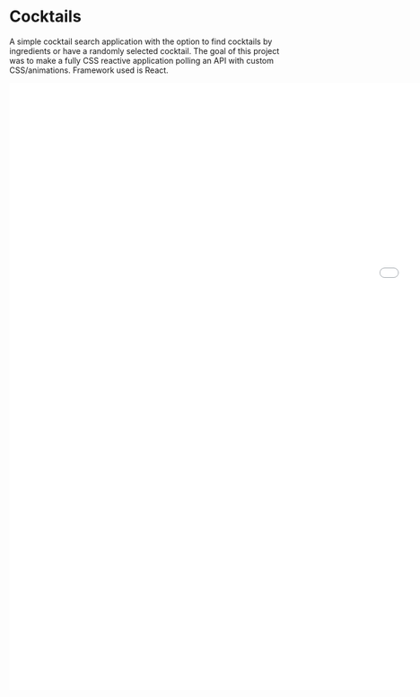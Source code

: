 # Cocktails

A simple cocktail search application with the option to find cocktails by ingredients or have a randomly selected cocktail. 
The goal of this project was to make a fully CSS reactive application polling an API with custom CSS/animations. Framework used is React.

<iframe src="//gifs.com/embed/cocktails-28NwVW" scrolling="no" style="-webkit-backface-visibility: hidden;-webkit-transform: scale(1);" width="1920px" height="1080px" frameborder="0"></iframe>

 